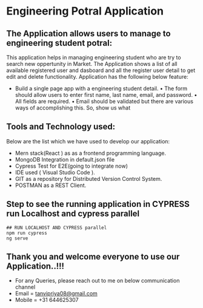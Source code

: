 # Engineering Potral Application 

## The Application allows users to manage to engineering student potral:

This application helps in managing engineering student who are try to search new oppertunity in Market.
The Application shows a list of all available registered user and dasboard and all the register user detail to get edit and delete functionality.
Application has the following below feature:

- Build a single page app with a engineering student detail.
• The form should allow users to enter first name, last name, email, and password.
• All fields are required.
• Email should be validated but there are various ways of accomplishing this. So, show us what

## Tools and Technology used:
Below are the list which we have used to develop our application:
- Mern stack(React ) as as a frontend programming language.
- MongoDB Integration in default.json file
- Cypress Test for E2E(going to integrate now)
- IDE used ( Visual Studio Code ).
- GIT as a repository for Distributed Version Control System.
- POSTMAN as a REST Client.

## Step to see the running application in CYPRESS run Localhost and cypress parallel

```
## RUN LOCALHOST AND CYPRESS parallel
npm run cypress
ng serve

```

## Thank you and welcome everyone to use our Application..!!!

- For any Queries, please reach out to me on below communication channel
- Email = tanvipriya08@gmail.com
- Mobile = +31 644625307
